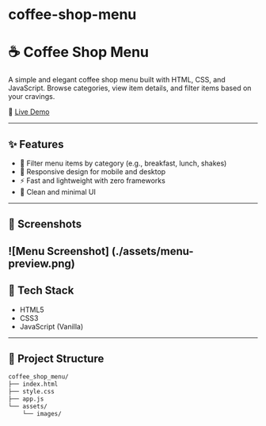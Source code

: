# coffee-shop-menu
# ☕ Coffee Shop Menu

A simple and elegant coffee shop menu built with HTML, CSS, and JavaScript. Browse categories, view item details, and filter items based on your cravings.

🔗 [Live Demo](https://shop-menu-rj.netlify.app/)

---

## ✨ Features

- 🧃 Filter menu items by category (e.g., breakfast, lunch, shakes)
- 📱 Responsive design for mobile and desktop
- ⚡ Fast and lightweight with zero frameworks
- 🎯 Clean and minimal UI

---

## 📸 Screenshots

![Menu Screenshot] (./assets/menu-preview.png)
---

## 🚀 Tech Stack

- HTML5
- CSS3
- JavaScript (Vanilla)

---

## 📁 Project Structure

```bash
coffee_shop_menu/
├── index.html
├── style.css
├── app.js
└── assets/
    └── images/
